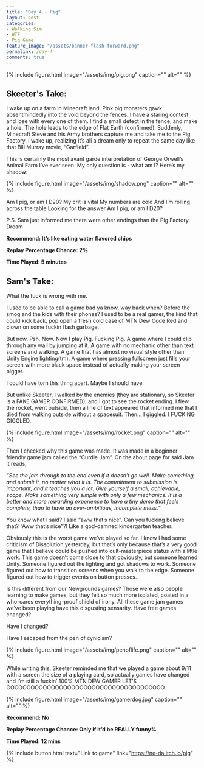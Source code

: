 ```yaml
---
title: "Day 4 - Pig"
layout: post
categories:
- Walking Sim
- WTF
- Pig Game
feature_image: "/assets/banner-flash-forward.png"
permalink: /day-4
comments: true
---
```


{% include figure.html image="/assets/img/pig.png" caption="" alt="" %}

## Skeeter's Take:

I wake up on a farm in Minecraft land. Pink pig monsters gawk absentmindedly into the void beyond the fences. I have a staring contest and lose with every one of them. I find a small defect in the fence, and make a hole. The hole leads to the edge of Flat Earth (confirmed). Suddenly, Minecraft Steve and his Army brothers capture me and take me to the Pig Factory. I wake up, realizing it’s all a dream only to repeat the same day like that Bill Murray movie, “Garfield”. 

This is certainly the most avant garde interpretation of George Orwell’s Animal Farm I’ve ever seen. 
My only question is - what am I? 
Here’s my shadow:

{% include figure.html image="/assets/img/shadow.png" caption="" alt="" %}

Am I pig, or am I D20? 
My crit is vital
My numbers are cold
And I’m rolling across the table
Looking for the answer
Am I pig, or am I D20? 

P.S. Sam just informed me there were other endings than the Pig Factory Dream

**Recommend: It’s like eating water flavored chips**

**Replay Percentage Chance: 2%**

**Time Played: 5 minutes**

## Sam's Take:

What the fuck is wrong with me.

I used to be able to call a game bad ya know, way back when? Before the smog and the kids with their phones? I used to be a real gamer, the kind that could kick back, pop open a fresh cold case of MTN Dew Code Red and clown on some fuckin flash garbage.

But now. Psh. Now. Now I play Pig. Fucking Pig. A game where I could clip through any wall by jumping at it. A game with no mechanic other than text screens and walking. A game that has almost no visual style other than Unity Engine lighting(tm). A game where pressing fullscreen just fills your screen with more black space instead of actually making your screen bigger.

I could have torn this thing apart. Maybe I should have.

But unlike Skeeter, I walked by the enemies (they are stationary, so Skeeter is a FAKE GAMER CONFIRMED), and I got to see the rocket ending. I flew the rocket, went outside, then a line of text appeared that informed me that I died from walking outside without a spacesuit. Then... I giggled. I FUCKING GIGGLED.

{% include figure.html image="/assets/img/rocket.png" caption="" alt="" %}

Then I checked why this game was made. It was made in a beginner friendly game jam called the “Curdle Jam”. On the about page for said Jam it reads, 

*“See the jam through to the end even if it doesn't go well. Make something, and submit it, no matter what it is. The commitment to submission is important, and it teaches you a lot. Give yourself a small, achievable, scope. Make something very simple with only a few mechanics. It is a better and more rewarding experience to have a tiny demo that feels complete, than to have an over-ambitious, incomplete mess.”*

You know what I said? I said “aww that’s nice”. Can you fucking believe that? “Aww that’s nice”?! Like a god-damned kindergarten teacher. 

Obviously this is the worst game we’ve played so far. I know I had some criticism of Dissolution yesterday, but that’s only because that’s a very good game that I believe could be pushed into cult-masterpiece status with a little work. This game doesn’t come close to that obviously, but someone learned Unity. Someone figured out the lighting and got shadows to work. Someone figured out how to transition screens when you walk to the edge. Someone figured out how to trigger events on button presses.

Is this different from our Newgrounds games? Those were also people learning to make games, but they felt so much more isolated, coated in a who-cares everything-proof shield of irony. All these game jam games we’ve been playing have this disgusting sensarity. Have free games changed?

Have I changed?

Have I escaped from the pen of cynicism?

{% include figure.html image="/assets/img/penoflife.png" caption="" alt="" %}

While writing this, Skeeter reminded me that we played a game about 9/11 with a screen the size of a playing card, so actually games have changed and I’m still a fuckin’ 100% MTN DEW GAMER LET’S GOOOOOOOOOOOOOOOOOOOOOOOOOOOOOOOOOOOOOO

{% include figure.html image="/assets/img/gamerdog.jpg" caption="" alt="" %}

**Recommend: No**

**Replay Percentage Chance: Only if it’d be REALLY funny%**

**Time Played: 12 mins**

{% include button.html text="Link to game" link="https://ne-da.itch.io/pig" %}